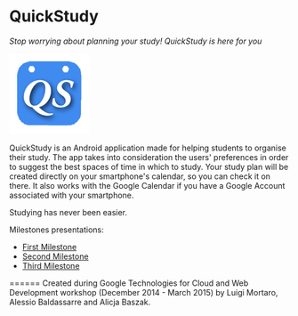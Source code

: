 
QuickStudy
=======

_Stop worrying about planning your study! QuickStudy is here for you_   

![](https://github.com/Luigi1992/quick-study/blob/final/app/src/main/res/drawable-xxhdpi/ic_launcher.png)

QuickStudy is an Android application made for helping students to organise their study. The app takes into consideration the users' preferences in order to suggest the best spaces of time in which to study. Your study plan will be created directly on your smartphone's calendar, so you can check it on there. It also works with the Google Calendar if you have a Google Account associated with your smartphone.


Studying has never been easier.  



Milestones presentations:
* [First Milestone](https://github.com/Luigi1992/quick-study/blob/slide/concept/Save%20Me%20Milestone%201%20-%20Proof%20of%20Concept.pptx)
* [Second Milestone](https://docs.google.com/presentation/d/1zEiJECv6l1cFBLZgWNqED9QrPDdX8GXaJhZec9WviaA/edit?usp=sharing)
* [Third Milestone](https://docs.google.com/presentation/d/1lhGPPD2guvkjarVIpF2HW3_VB56UgWYKI9gQ-s4bbS0/edit?usp=sharing)

  
    
     
======
Created during Google Technologies for Cloud and Web Development workshop (December 2014 - March 2015) 
by Luigi Mortaro, Alessio Baldassarre and Alicja Baszak.
